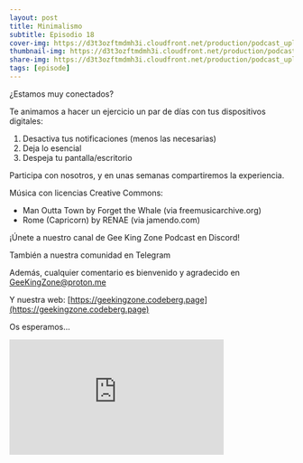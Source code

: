 ```yaml
---
layout: post
title: Minimalismo
subtitle: Episodio 18
cover-img: https://d3t3ozftmdmh3i.cloudfront.net/production/podcast_uploaded_nologo/14743809/14743809-1619370377976-ce118b9b0f9a8.jpg
thumbnail-img: https://d3t3ozftmdmh3i.cloudfront.net/production/podcast_uploaded_nologo/14743809/14743809-1619370377976-ce118b9b0f9a8.jpg
share-img: https://d3t3ozftmdmh3i.cloudfront.net/production/podcast_uploaded_nologo/14743809/14743809-1619370377976-ce118b9b0f9a8.jpg
tags: [episode]
---
```


¿Estamos muy conectados?

Te animamos a hacer un ejercicio un par de días con tus dispositivos digitales:

1.   Desactiva tus notificaciones (menos las necesarias)
2.   Deja lo esencial
3.   Despeja tu pantalla/escritorio

Participa con nosotros, y en unas semanas compartiremos la experiencia.

Música con licencias Creative Commons:

*   Man Outta Town by Forget the Whale (via freemusicarchive.org)
*   Rome (Capricorn) by RENAE (via jamendo.com)

¡Únete a nuestro canal de Gee King Zone Podcast en Discord!

También a nuestra comunidad en Telegram

Además, cualquier comentario es bienvenido y agradecido en GeeKingZone@proton.me

Y nuestra web: [https://geekingzone.codeberg.page](https://geekingzone.codeberg.page)

Os esperamos...

  
<iframe src='https://podcasters.spotify.com/pod/show/geekingzone/embed/episodes/Minimalismo-e1pjhnv' height='204px' width='380px' frameborder='0' scrolling='no'></iframe>
